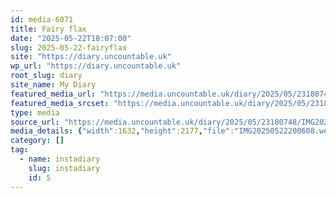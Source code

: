 ```yaml
---
id: media-6071
title: Fairy flax
date: "2025-05-22T18:07:00"
slug: 2025-05-22-fairyflax
site: "https://diary.uncountable.uk"
wp_url: "https://diary.uncountable.uk"
root_slug: diary
site_name: My Diary
featured_media_url: "https://media.uncountable.uk/diary/2025/05/23180748/IMG20250522200608.webp"
featured_media_srcset: "https://media.uncountable.uk/diary/2025/05/23180748/IMG20250522200608-225x300.webp 225w, https://media.uncountable.uk/diary/2025/05/23180748/IMG20250522200608-768x1024.webp 768w, https://media.uncountable.uk/diary/2025/05/23180748/IMG20250522200608-150x150.webp 150w, https://media.uncountable.uk/diary/2025/05/23180748/IMG20250522200608-480x640.webp 480w, https://media.uncountable.uk/diary/2025/05/23180748/IMG20250522200608.webp 1632w"
type: media
source_url: "https://media.uncountable.uk/diary/2025/05/23180748/IMG20250522200608.webp"
media_details: {"width":1632,"height":2177,"file":"IMG20250522200608.webp","filesize":199848,"sizes":{"medium":{"file":"IMG20250522200608-225x300.webp","width":225,"height":300,"filesize":36426,"mime_type":"image/webp","source_url":"https://media.uncountable.uk/diary/2025/05/23180748/IMG20250522200608-225x300.webp"},"large":{"file":"IMG20250522200608-768x1024.webp","width":768,"height":1024,"filesize":171970,"mime_type":"image/webp","source_url":"https://media.uncountable.uk/diary/2025/05/23180748/IMG20250522200608-768x1024.webp"},"thumbnail":{"file":"IMG20250522200608-150x150.webp","width":150,"height":150,"filesize":17370,"mime_type":"image/webp","source_url":"https://media.uncountable.uk/diary/2025/05/23180748/IMG20250522200608-150x150.webp"},"mobwidth":{"file":"IMG20250522200608-480x640.webp","width":480,"height":640,"filesize":97486,"mime_type":"image/webp","source_url":"https://media.uncountable.uk/diary/2025/05/23180748/IMG20250522200608-480x640.webp"},"full":{"file":"IMG20250522200608.webp","width":1632,"height":2177,"mime_type":"image/webp","source_url":"https://media.uncountable.uk/diary/2025/05/23180748/IMG20250522200608.webp"}},"image_meta":{"aperture":"0","credit":"","camera":"","caption":"","created_timestamp":"0","copyright":"","focal_length":"0","iso":"0","shutter_speed":"0","title":"","orientation":"0","keywords":[]}}
category: []
tag:
  - name: instadiary
    slug: instadiary
    id: 5
---
```



